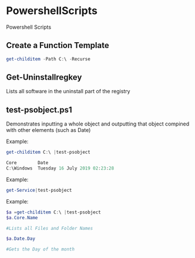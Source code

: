 # PowershellScripts
Powershell Scripts

## Create a Function Template

```PowerShell
get-childitem -Path C:\ -Recurse
```

## Get-Uninstallregkey
Lists all software in the uninstall part of the registry

## test-psobject.ps1
Demonstrates inputting a whole object and outputting that object compined with other elements (such as Date)

Example:
```PowerShell
get-childitem C:\ |test-psobject

Core        Date
C:\Windows  Tuesday 16 July 2019 02:23:28
```

Example:
```PowerShell
get-Service|test-psobject
```

Example:
```PowerShell
$a =get-childitem C:\ |test-psobject
$a.Core.Name

#Lists all Files and Folder Names

$a.Date.Day

#Gets the Day of the month 
```

